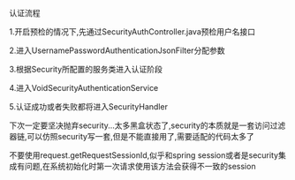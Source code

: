 认证流程

1.开启预检的情况下,先通过SecurityAuthController.java预检用户名接口

2.进入UsernamePasswordAuthenticationJsonFilter分配参数

3.根据Security所配置的服务类进入认证阶段

4.进入VoidSecurityAuthenticationService

5.认证成功或者失败都将进入SecurityHandler

下次一定要坚决抛弃security...太多黑盒状态了,security的本质就是一套访问过滤器链,可以仿照security写一套,但是不能直接用了,需要适配的代码太多了

不要使用request.getRequestSessionId,似乎和spring session或者是security集成有问题,在系统初始化时第一次请求使用该方法会获得不一致的session